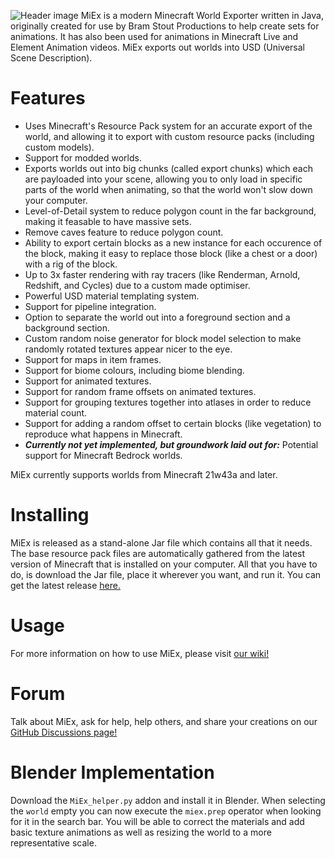 ![Header image](https://bramstout.nl/content/miex_main_artwork_logo.jpg)
MiEx is a modern Minecraft World Exporter written in Java, originally created for use by Bram Stout Productions to help create sets for animations. It has also been used for animations in Minecraft Live and Element Animation videos. MiEx exports out worlds into USD (Universal Scene Description).

# Features
* Uses Minecraft's Resource Pack system for an accurate export of the world, and allowing it to export with custom resource packs (including custom models).
* Support for modded worlds.
* Exports worlds out into big chunks (called export chunks) which each are payloaded into your scene, allowing you to only load in specific parts of the world when animating, so that the world won't slow down your computer.
* Level-of-Detail system to reduce polygon count in the far background, making it feasable to have massive sets.
* Remove caves feature to reduce polygon count.
* Ability to export certain blocks as a new instance for each occurence of the block, making it easy to replace those block (like a chest or a door) with a rig of the block.
* Up to 3x faster rendering with ray tracers (like Renderman, Arnold, Redshift, and Cycles) due to a custom made optimiser.
* Powerful USD material templating system.
* Support for pipeline integration.
* Option to separate the world out into a foreground section and a background section.
* Custom random noise generator for block model selection to make randomly rotated textures appear nicer to the eye.
* Support for maps in item frames.
* Support for biome colours, including biome blending.
* Support for animated textures.
* Support for random frame offsets on animated textures.
* Support for grouping textures together into atlases in order to reduce material count.
* Support for adding a random offset to certain blocks (like vegetation) to reproduce what happens in Minecraft.
* ***Currently not yet implemented, but groundwork laid out for:*** Potential support for Minecraft Bedrock worlds.

MiEx currently supports worlds from Minecraft 21w43a and later.

# Installing
MiEx is released as a stand-alone Jar file which contains all that it needs. The base resource pack files are automatically gathered from the latest version of Minecraft that is installed on your computer. All that you have to do, is download the Jar file, place it wherever you want, and run it. You can get the latest release [here.](https://github.com/BramStoutProductions/MiEx/releases)

# Usage
For more information on how to use MiEx, please visit [our wiki!](https://github.com/BramStoutProductions/MiEx/wiki/1.-Home)

# Forum
Talk about MiEx, ask for help, help others, and share your creations on our [GitHub Discussions page!](https://github.com/BramStoutProductions/MiEx/discussions)

# Blender Implementation
Download the `MiEx_helper.py` addon and install it in Blender. When selecting the `world` empty you can now execute the `miex.prep` operator when looking for it in the search bar. You will be able to correct the materials and add basic texture animations as well as resizing the world to a more representative scale.